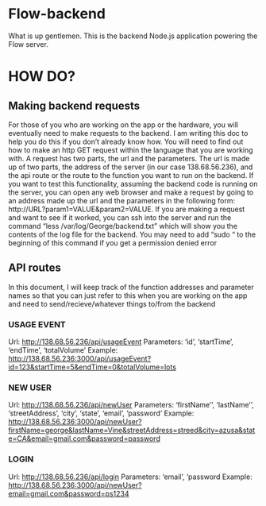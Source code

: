 # Flow-backend

What is up gentlemen. This is the backend Node.js application powering the Flow server.

# HOW DO?

## Making backend requests
For those of you who are working on the app or the hardware, you will eventually need to make requests to the backend. I am writing this doc to help you do this if you don’t already know how. You will need to find out how to make an http GET request within the language that you are working with. A request has two parts, the url and the parameters. The url is made up of two parts, the address of the server (in our case 138.68.56.236), and the api route or the route to the function you want to run on the backend. If you want to test this functionality, assuming the backend code is running on the server, you can open any web browser and make a request by going to an address made up the url and the parameters in the following form: http://URL?param1=VALUE&param2=VALUE. If you are making a request and want to see if it worked, you can ssh into the server and run the command “less /var/log/George/backend.txt” which will show you the contents of the log file for the backend. You may need to add “sudo “ to the beginning of this command if you get a permission denied error


## API routes
In this document, I will keep track of the function addresses and parameter names so that you can just refer to this when you are working on the app and need to send/recieve/whatever things to/from the backend


### USAGE EVENT
Url: http://138.68.56.236/api/usageEvent 
Parameters: ‘id’, ‘startTime’, ‘endTime’, ‘totalVolume’
Example:
http://138.68.56.236:3000/api/usageEvent?id=123&startTime=5&endTime=0&totalVolume=lots


### NEW USER
Url: http://138.68.56.236/api/newUser 
Parameters: ‘firstName’’, ‘lastName’’, ‘streetAddress’, ‘city’, ‘state’, ‘email’, ‘password’
Example:  http://138.68.56.236:3000/api/newUser?firstName=george&lastName=Vine&streetAddress=streed&city=azusa&state=CA&email=gmail.com&password=password


### LOGIN
Url: http://138.68.56.236/api/login 
Parameters: ‘email’, ‘password
Example:  http://138.68.56.236:3000/api/newUser?email=gmail.com&password=ps1234
